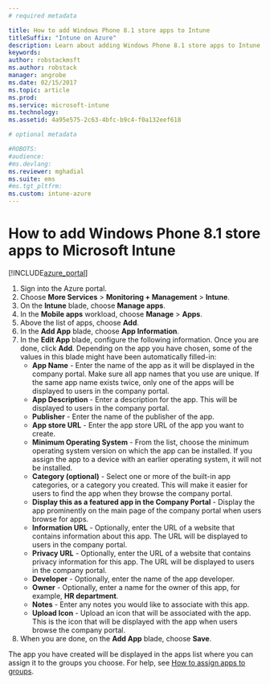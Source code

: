 ```yaml
---
# required metadata

title: How to add Windows Phone 8.1 store apps to IntunetitleSuffix: "Intune on Azure"
description: Learn about adding Windows Phone 8.1 store apps to Intune."
keywords:
author: robstackmsft
ms.author: robstack
manager: angrobe
ms.date: 02/15/2017
ms.topic: article
ms.prod:
ms.service: microsoft-intune
ms.technology:
ms.assetid: 4a95e575-2c63-4bfc-b9c4-f0a132eef618

# optional metadata

#ROBOTS:
#audience:
#ms.devlang:
ms.reviewer: mghadial
ms.suite: ems
#ms.tgt_pltfrm:
ms.custom: intune-azure
---
```


# How to add Windows Phone 8.1 store apps to Microsoft Intune

[!INCLUDE[azure_portal](./includes/azure_portal.md)]


1. Sign into the Azure portal.
2. Choose **More Services** > **Monitoring + Management** > **Intune**.
3. On the **Intune** blade, choose **Manage apps**.
4. In the **Mobile apps** workload, choose **Manage** > **Apps**.
5. Above the list of apps, choose **Add**.
6. In the **Add App** blade, choose **App Information**.
7. In the **Edit App** blade, configure the following information. Once you are done, click **Add**. Depending on the app you have chosen, some of the values in this blade might have been automatically filled-in:
	- **App Name** - Enter the name of the app as it will be displayed in the company portal. Make sure all app names that you use are unique. If the same app name exists twice, only one of the apps will be displayed to users in the company portal.
	- **App Description** - Enter a description for the app. This will be displayed to users in the company portal.
	- **Publisher** - Enter the name of the publisher of the app.
	- **App store URL** - Enter the app store URL of the app you want to create.
	- **Minimum Operating System** - From the list, choose the minimum operating system version on which the app can be installed. If you assign the app to a device with an earlier operating system, it will not be installed.
	- **Category (optional)** - Select one or more of the built-in app categories, or a category you created. This will make it easier for users to find the app when they browse the company portal.
	- **Display this as a featured app in the Company Portal** - Display the app prominently on the main page of the company portal when users browse for apps.
	- **Information URL** - Optionally, enter the URL of a website that contains information about this app. The URL will be displayed to users in the company portal.
	- **Privacy URL** - Optionally, enter the URL of a website that contains privacy information for this app. The URL will be displayed to users in the company portal.
	- **Developer** - Optionally, enter the name of the app developer.
	- **Owner** - Optionally, enter a name for the owner of this app, for example, **HR department**.
	- **Notes** - Enter any notes you would like to associate with this app.
	- **Upload Icon** - Upload an icon that will be associated with the app. This is the icon that will be displayed with the app when users browse the company portal.
8. When you are done, on the **Add App** blade, choose **Save**.

The app you have created will be displayed in the apps list where you can assign it to the groups you choose. For help, see [How to assign apps to groups](apps-deploy.md).